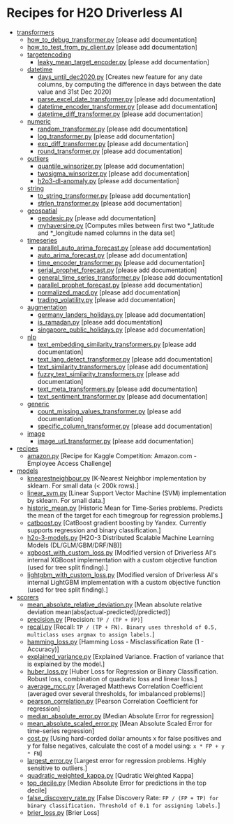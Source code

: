# Recipes for H2O Driverless AI

* [transformers](./transformers)
  * [how_to_debug_transformer.py](./transformers/how_to_debug_transformer.py) [please add documentation]
  * [how_to_test_from_py_client.py](./transformers/how_to_test_from_py_client.py) [please add documentation]
  * [targetencoding](./transformers/targetencoding)
    * [leaky_mean_target_encoder.py](./transformers/targetencoding/leaky_mean_target_encoder.py) [please add documentation]
  * [datetime](./transformers/datetime)
    * [days_until_dec2020.py](./transformers/datetime/days_until_dec2020.py) [Creates new feature for any date columns, by computing the difference in days between the date value and 31st Dec 2020]
    * [parse_excel_date_transformer.py](./transformers/datetime/parse_excel_date_transformer.py) [please add documentation]
    * [datetime_encoder_transformer.py](./transformers/datetime/datetime_encoder_transformer.py) [please add documentation]
    * [datetime_diff_transformer.py](./transformers/datetime/datetime_diff_transformer.py) [please add documentation]
  * [numeric](./transformers/numeric)
    * [random_transformer.py](./transformers/numeric/random_transformer.py) [please add documentation]
    * [log_transformer.py](./transformers/numeric/log_transformer.py) [please add documentation]
    * [exp_diff_transformer.py](./transformers/numeric/exp_diff_transformer.py) [please add documentation]
    * [round_transformer.py](./transformers/numeric/round_transformer.py) [please add documentation]
  * [outliers](./transformers/outliers)
    * [quantile_winsorizer.py](./transformers/outliers/quantile_winsorizer.py) [please add documentation]
    * [twosigma_winsorizer.py](./transformers/outliers/twosigma_winsorizer.py) [please add documentation]
    * [h2o3-dl-anomaly.py](./transformers/outliers/h2o3-dl-anomaly.py) [please add documentation]
  * [string](./transformers/string)
    * [to_string_transformer.py](./transformers/string/to_string_transformer.py) [please add documentation]
    * [strlen_transformer.py](./transformers/string/strlen_transformer.py) [please add documentation]
  * [geospatial](./transformers/geospatial)
    * [geodesic.py](./transformers/geospatial/geodesic.py) [please add documentation]
    * [myhaversine.py](./transformers/geospatial/myhaversine.py) [Computes miles between first two *_latitude and *_longitude named columns in the data set]
  * [timeseries](./transformers/timeseries)
    * [parallel_auto_arima_forecast.py](./transformers/timeseries/parallel_auto_arima_forecast.py) [please add documentation]
    * [auto_arima_forecast.py](./transformers/timeseries/auto_arima_forecast.py) [please add documentation]
    * [time_encoder_transformer.py](./transformers/timeseries/time_encoder_transformer.py) [please add documentation]
    * [serial_prophet_forecast.py](./transformers/timeseries/serial_prophet_forecast.py) [please add documentation]
    * [general_time_series_transformer.py](./transformers/timeseries/general_time_series_transformer.py) [please add documentation]
    * [parallel_prophet_forecast.py](./transformers/timeseries/parallel_prophet_forecast.py) [please add documentation]
    * [normalized_macd.py](./transformers/timeseries/normalized_macd.py) [please add documentation]
    * [trading_volatility.py](./transformers/timeseries/trading_volatility.py) [please add documentation]
  * [augmentation](./transformers/augmentation)
    * [germany_landers_holidays.py](./transformers/augmentation/germany_landers_holidays.py) [please add documentation]
    * [is_ramadan.py](./transformers/augmentation/is_ramadan.py) [please add documentation]
    * [singapore_public_holidays.py](./transformers/augmentation/singapore_public_holidays.py) [please add documentation]
  * [nlp](./transformers/nlp)
    * [text_embedding_similarity_transformers.py](./transformers/nlp/text_embedding_similarity_transformers.py) [please add documentation]
    * [text_lang_detect_transformer.py](./transformers/nlp/text_lang_detect_transformer.py) [please add documentation]
    * [text_similarity_transformers.py](./transformers/nlp/text_similarity_transformers.py) [please add documentation]
    * [fuzzy_text_similarity_transformers.py](./transformers/nlp/fuzzy_text_similarity_transformers.py) [please add documentation]
    * [text_meta_transformers.py](./transformers/nlp/text_meta_transformers.py) [please add documentation]
    * [text_sentiment_transformer.py](./transformers/nlp/text_sentiment_transformer.py) [please add documentation]
  * [generic](./transformers/generic)
    * [count_missing_values_transformer.py](./transformers/generic/count_missing_values_transformer.py) [please add documentation]
    * [specific_column_transformer.py](./transformers/generic/specific_column_transformer.py) [please add documentation]
  * [image](./transformers/image)
    * [image_url_transformer.py](./transformers/image/image_url_transformer.py) [please add documentation]
* [recipes](./recipes)
  * [amazon.py](./recipes/amazon.py) [Recipe for Kaggle Competition: Amazon.com - Employee Access Challenge]
* [models](./models)
  * [knearestneighbour.py](./models/knearestneighbour.py) [K-Nearest Neighbor implementation by sklearn. For small data (< 200k rows).]
  * [linear_svm.py](./models/linear_svm.py) [Linear Support Vector Machine (SVM) implementation by sklearn. For small data.]
  * [historic_mean.py](./models/historic_mean.py) [Historic Mean for Time-Series problems. Predicts the mean of the target for each timegroup for regression problems.]
  * [catboost.py](./models/catboost.py) [CatBoost gradient boosting by Yandex. Currently supports regression and binary classification.]
  * [h2o-3-models.py](./models/h2o-3-models.py) [H2O-3 Distributed Scalable Machine Learning Models (DL/GLM/GBM/DRF/NB)]
  * [xgboost_with_custom_loss.py](./models/xgboost_with_custom_loss.py) [Modified version of Driverless AI's internal XGBoost implementation with a custom objective function (used for tree split finding).]
  * [lightgbm_with_custom_loss.py](./models/lightgbm_with_custom_loss.py) [Modified version of Driverless AI's internal LightGBM implementation with a custom objective function (used for tree split finding).]
* [scorers](./scorers)
  * [mean_absolute_relative_deviation.py](./scorers/mean_absolute_relative_deviation.py) [Mean absolute relative deviation mean(abs(actual-predicted)/predicted)]
  * [precision.py](./scorers/precision.py) [Precision: `TP / (TP + FP)`]
  * [recall.py](./scorers/recall.py) [Recall: `TP / (TP + FN). Binary uses threshold of 0.5, multiclass uses argmax to assign labels.`]
  * [hamming_loss.py](./scorers/hamming_loss.py) [Hamming Loss - Misclassification Rate (1 - Accuracy)]
  * [explained_variance.py](./scorers/explained_variance.py) [Explained Variance. Fraction of variance that is explained by the model.]
  * [huber_loss.py](./scorers/huber_loss.py) [Huber Loss for Regression or Binary Classification. Robust loss, combination of quadratic loss and linear loss.]
  * [average_mcc.py](./scorers/average_mcc.py) [Averaged Matthews Correlation Coefficient (averaged over several thresholds, for imbalanced problems)]
  * [pearson_correlation.py](./scorers/pearson_correlation.py) [Pearson Correlation Coefficient for regression]
  * [median_absolute_error.py](./scorers/median_absolute_error.py) [Median Absolute Error for regression]
  * [mean_absolute_scaled_error.py](./scorers/mean_absolute_scaled_error.py) [Mean Absolute Scaled Error for time-series regression]
  * [cost.py](./scorers/cost.py) [Using hard-corded dollar amounts x for false positives and y for false negatives, calculate the cost of a model using: `x * FP + y * FN`]
  * [largest_error.py](./scorers/largest_error.py) [Largest error for regression problems. Highly sensitive to outliers.]
  * [quadratic_weighted_kappa.py](./scorers/quadratic_weighted_kappa.py) [Qudratic Weighted Kappa]
  * [top_decile.py](./scorers/top_decile.py) [Median Absolute Error for predictions in the top decile]
  * [false_discovery_rate.py](./scorers/false_discovery_rate.py) [False Discovery Rate: `FP / (FP + TP) for binary classification. Threshold of 0.1 for assigning labels.`]
  * [brier_loss.py](./scorers/brier_loss.py) [Brier Loss]
